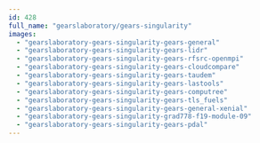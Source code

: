 ```yaml
---
id: 428
full_name: "gearslaboratory/gears-singularity"
images: 
  - "gearslaboratory-gears-singularity-gears-general"
  - "gearslaboratory-gears-singularity-gears-lidr"
  - "gearslaboratory-gears-singularity-gears-rfsrc-openmpi"
  - "gearslaboratory-gears-singularity-gears-cloudcompare"
  - "gearslaboratory-gears-singularity-gears-taudem"
  - "gearslaboratory-gears-singularity-gears-lastools"
  - "gearslaboratory-gears-singularity-gears-computree"
  - "gearslaboratory-gears-singularity-gears-tls_fuels"
  - "gearslaboratory-gears-singularity-gears-general-xenial"
  - "gearslaboratory-gears-singularity-grad778-f19-module-09"
  - "gearslaboratory-gears-singularity-gears-pdal"
---
```

